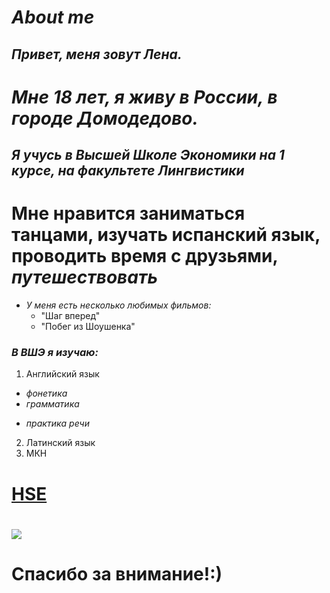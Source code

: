 # *About me* #
## ***Привет, меня зовут Лена.*** ##
# *Мне 18 лет, я живу в ***России***, в городе Домодедово.* #
## ***Я учусь в *Высшей Школе Экономики* на 1 курсе, на факультете Лингвистики*** ##
# Мне нравится заниматься **танцами**, изучать **испанский язык**, проводить время **с друзьями**, ***путешествовать*** #
+ *У меня есть несколько любимых фильмов:*
  - "Шаг вперед"
  - "Побег из Шоушенка"
### ***В ВШЭ я изучаю:*** ###
1. Английский язык
  + *фонетика*
  + *грамматика*
  - *практика речи*
2. Латинский язык
3. МКН 
# [HSE](https://www.hse.ru/) #
# ![](https://yandex.ru/images/search?text=%D0%B2%D1%8B%D1%81%D1%88%D0%B0%D1%8F%20%D1%88%D0%BA%D0%BE%D0%BB%D0%B0%20%D1%8D%D0%BA%D0%BE%D0%BD%D0%BE%D0%BC%D0%B8%D0%BA%D0%B8&img_url=https%3A%2F%2Fs0.rbk.ru%2Fv6_top_pics%2Fmedia%2Fimg%2F0%2F76%2F754598824472760.jpeg&pos=4&rpt=simage)
# Спасибо за внимание!:) #
